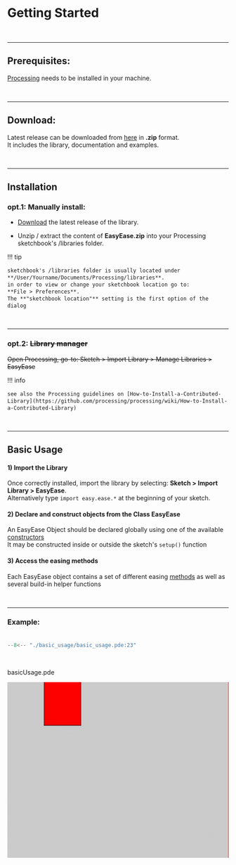 # Getting Started

<br>

---

## Prerequisites:

<a href="https://processing.org/download" target="_blank">Processing</a>  needs to be installed in your machine.

<br>

---

## Download:

Latest release can be downloaded from [here](https://github.com/fredegd/EasyEase/releases) in **.zip** format.  
It includes the library, documentation and examples. 

<br>

---

## Installation

### opt.1: Manually install:

- [Download]("https://github.com/fredegd/EasyEase/releases") the latest release of the library.

- Unzip / extract the content of **EasyEase.zip** into your Processing sketchbook's /libraries folder.

!!! tip

    sketchbook's /libraries folder is usually located under **/User/Yourname/Documents/Processing/libraries**.
    in order to view or change your sketchbook location go to:
    **File > Preferences**.
    The **"sketchbook location"** setting is the first option of the dialog

<br>

---

### opt.2: <del>Library manager</del>

<del> Open Processing, go-to: Sketch > Import Library > Manage Libraries > EasyEase </del>

!!! info

    see also the Processing guidelines on [How-to-Install-a-Contributed-Library](https://github.com/processing/processing/wiki/How-to-Install-a-Contributed-Library)

<br>

---

## Basic Usage

#### 1) Import the Library

Once correctly installed, import the library by selecting: **Sketch > Import Library > EasyEase**.  
Alternatively type `import easy.ease.*` at the beginning of your sketch.

#### 2) Declare and construct objects from the Class EasyEase

An EasyEase Object should be declared globally using one of the available [constructors](./constructors.md)  
It may be constructed inside or outside the sketch's `setup()` function

#### 3) Access the easing methods

Each EasyEase object contains a set of different easing [methods](./methods.md) as well as several build-in helper functions

<br>

---

### Example:

```java hl_lines="22"  title="basic_usage.pde"

--8<-- "./basic_usage/basic_usage.pde:23"

```

<br>

<div class="exampleWindow">
  <div class="title">
      <div class="dot red"></div>
      <div class="dot amber"></div>
      <div class="dot green"></div>
      <p >basicUsage.pde</p>
  </div>

<img src="./images/basic_usage_00.gif" alt="basic usage" width="600" height="400">

</div>

<br>
